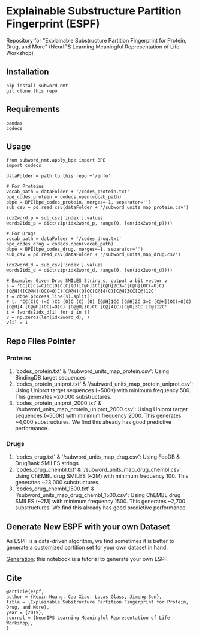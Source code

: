 # Explainable Substructure Partition Fingerprint (ESPF)
Repository for "Explainable Substructure Partition Fingerprint for Protein, Drug, and More" (NeurIPS Learning Meaningful Representation of Life Workshop)

## Installation
```
pip install subword-nmt
git clone this repo
```

## Requirements 
```
pandas
codecs
```

## Usage
```
from subword_nmt.apply_bpe import BPE
import codecs

dataFolder = path to this repo +'/info'

# For Proteins
vocab_path = dataFolder + '/codes_protein.txt'
bpe_codes_protein = codecs.open(vocab_path)
pbpe = BPE(bpe_codes_protein, merges=-1, separator='')
sub_csv = pd.read_csv(dataFolder + '/subword_units_map_protein.csv')

idx2word_p = sub_csv['index'].values
words2idx_p = dict(zip(idx2word_p, range(0, len(idx2word_p))))

# For Drugs
vocab_path = dataFolder + '/codes_drug.txt'
bpe_codes_drug = codecs.open(vocab_path)
dbpe = BPE(bpe_codes_drug, merges=-1, separator='')
sub_csv = pd.read_csv(dataFolder + '/subword_units_map_drug.csv')

idx2word_d = sub_csv['index'].values
words2idx_d = dict(zip(idx2word_d, range(0, len(idx2word_d))))

# Example: Given Drug SMILES String s, output a bit vector v
s = 'CC(C)C(=C)CC(O)C(C)(O)[C@H]1CC[C@H]2C3=C[C@H](OC(=O)C)[C@H]4[C@@H](OC(=O)C)[C@@H](O)CC[C@]4(C)[C@H]3CC[C@]12C'
t = dbpe.process_line(s).split()
# t: 'CC(C)C (=C )CC (O)C (C) (O) [C@H]1CC [C@H]2C 3=C [C@H](OC(=O)C) [C@H]4 [C@@H](OC(=O)C) [C@@H](O)CC [C@]4(C)[C@H]3CC [C@]12C'
i = [words2idx_d[i] for i in t]
v = np.zeros(len(idx2word_d), )
v[i] = 1

```

## Repo Files Pointer
### Proteins
1. 'codes_protein.txt' & '/subword_units_map_protein.csv': Using BindingDB target sequences 
2. 'codes_protein_uniprot.txt' & '/subword_units_map_protein_uniprot.csv': Using Uniprot target sequences (~500K) with minimum frequency 500. This generates ~20,000 substructures.
3. 'codes_protein_uniprot_2000.txt' & '/subword_units_map_protein_uniprot_2000.csv': Using Uniprot target sequences (~500K) with minimum frequency 2000. This generates ~4,000 substructures. We find this already has good predictive performance.

### Drugs
1. 'codes_drug.txt' & '/subword_units_map_drug.csv': Using FooDB & DrugBank SMILES strings 
2. 'codes_drug_chembl.txt' & '/subword_units_map_drug_chembl.csv': Using ChEMBL drug SMILES (~2M) with minimum frequency 100. This generates ~23,000 substructures.
3. 'codes_drug_chembl_1500.txt' & '/subword_units_map_drug_chembl_1500.csv': Using ChEMBL drug SMILES (~2M) with minimum frequency 1500. This generates ~2,700 substructures. We find this already has good predictive performance.

## Generate New ESPF with your own Dataset
As ESPF is a data-driven algorithm, we find sometimes it is better to generate a customized partition set for your own dataset in hand.

[Generation](
        ./generate_drug.ipynb
      ): this notebook is a tutorial to generate your own ESPF.

## Cite
```
@article{espf,
author = {Kexin Huang, Cao Xiao, Lucas Glass, Jimeng Sun},
title = {Explainable Substructure Partition Fingerprint for Protein, Drug, and More},
year = {2019},
journal = {NeurIPS Learning Meaningful Representation of Life Workshop},
}

```
